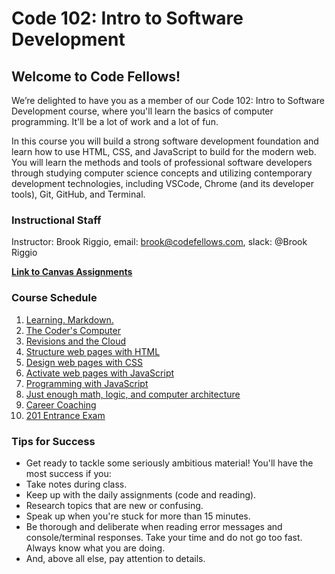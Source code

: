 <!-- Please make EDITS to README -->
<!-- Please make EDITS to README -->

# Code 102: Intro to Software Development

## Welcome to Code Fellows!

We’re delighted to have you as a member of our Code 102: Intro to Software Development course, where you'll learn the basics of computer programming. It'll be a lot of work and a lot of fun.

In this course you will build a strong software development foundation and learn how to use HTML, CSS, and JavaScript to build for the modern web. You will learn the methods and tools of professional software developers through studying computer science concepts and utilizing contemporary development technologies, including VSCode, Chrome (and its developer tools),  Git, GitHub, and Terminal.

### Instructional Staff

Instructor: Brook Riggio,  email: brook@codefellows.com, slack: @Brook Riggio

**[Link to Canvas Assignments](https://canvas.instructure.com/courses/1926005)**

### Course Schedule

1. [Learning. Markdown.](class-01/)
1. [The Coder's Computer](class-02/)
1. [Revisions and the Cloud](class-03/)
1. [Structure web pages with HTML](class-04/)
1. [Design web pages with CSS](class-05/)
1. [Activate web pages with JavaScript](class-06/)
1. [Programming with JavaScript](class-07/)
1. [Just enough math, logic, and computer architecture](class-08/)
1. [Career Coaching](class-09/)
1. [201 Entrance Exam](class-10/)

### Tips for Success

- Get ready to tackle some seriously ambitious material! You'll have the most success if you:
- Take notes during class.
- Keep up with the daily assignments (code and reading).
- Research topics that are new or confusing.
- Speak up when you're stuck for more than 15 minutes.
- Be thorough and deliberate when reading error messages and console/terminal responses. Take your time and do not go too fast. Always know what you are doing.
- And, above all else, pay attention to details.